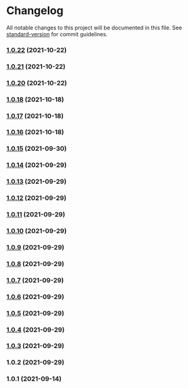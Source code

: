 # Changelog

All notable changes to this project will be documented in this file. See [standard-version](https://github.com/conventional-changelog/standard-version) for commit guidelines.

### [1.0.22](https://github.com/lbf911531/component-library/compare/v1.0.21...v1.0.22) (2021-10-22)

### [1.0.21](https://github.com/lbf911531/component-library/compare/v1.0.20...v1.0.21) (2021-10-22)

### [1.0.20](https://github.com/lbf911531/component-library/compare/v1.0.18...v1.0.20) (2021-10-22)

### [1.0.18](https://github.com/lbf911531/component-library/compare/v1.0.17...v1.0.18) (2021-10-18)

### [1.0.17](https://github.com/lbf911531/component-library/compare/v1.0.16...v1.0.17) (2021-10-18)

### [1.0.16](https://github.com/lbf911531/component-library/compare/v1.0.15...v1.0.16) (2021-10-18)

### [1.0.15](https://github.com/lbf911531/component-library/compare/v1.0.14...v1.0.15) (2021-09-30)

### [1.0.14](https://github.com/lbf911531/component-library/compare/v1.0.13...v1.0.14) (2021-09-29)

### [1.0.13](https://github.com/lbf911531/component-library/compare/v1.0.12...v1.0.13) (2021-09-29)

### [1.0.12](https://github.com/lbf911531/component-library/compare/v1.0.11...v1.0.12) (2021-09-29)

### [1.0.11](https://github.com/lbf911531/component-library/compare/v1.0.10...v1.0.11) (2021-09-29)

### [1.0.10](https://github.com/lbf911531/component-library/compare/v1.0.9...v1.0.10) (2021-09-29)

### [1.0.9](https://github.com/lbf911531/component-library/compare/v1.0.8...v1.0.9) (2021-09-29)

### [1.0.8](https://github.com/lbf911531/component-library/compare/v1.0.7...v1.0.8) (2021-09-29)

### [1.0.7](https://github.com/lbf911531/component-library/compare/v1.0.6...v1.0.7) (2021-09-29)

### [1.0.6](https://github.com/lbf911531/component-library/compare/v1.0.5...v1.0.6) (2021-09-29)

### [1.0.5](https://github.com/lbf911531/component-library/compare/v1.0.4...v1.0.5) (2021-09-29)

### [1.0.4](https://github.com/lbf911531/component-library/compare/v1.0.3...v1.0.4) (2021-09-29)

### [1.0.3](https://github.com/lbf911531/component-library/compare/v1.0.2...v1.0.3) (2021-09-29)

### 1.0.2 (2021-09-29)

### 1.0.1 (2021-09-14)
